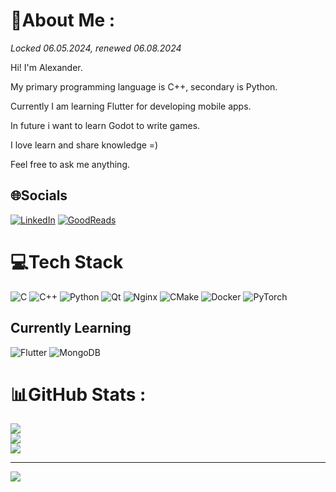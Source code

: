 # 💫About Me :
*Locked 06.05.2024, renewed 06.08.2024*

Hi! I'm Alexander.

My primary programming language is C++, secondary is Python.

Currently I am learning Flutter for developing mobile apps.

In future i want to learn Godot to write games.

I love learn and share knowledge =)

Feel free to ask me anything.

## 🌐Socials
[![LinkedIn](https://img.shields.io/badge/LinkedIn-%230077B5.svg?logo=linkedin&logoColor=white)](https://linkedin.com/in/alexander-krachkouski-52581223a) [![GoodReads](https://img.shields.io/badge/goodreads-gray?logo=goodreads)](https://www.goodreads.com/user/show/151690746-alexander)

# 💻Tech Stack
![C](https://img.shields.io/badge/c-%2300599C.svg?style=for-the-badge&logo=c&logoColor=white) ![C++](https://img.shields.io/badge/c++-%2300599C.svg?style=for-the-badge&logo=c%2B%2B&logoColor=white) ![Python](https://img.shields.io/badge/python-3670A0?style=for-the-badge&logo=python&logoColor=ffdd54) ![Qt](https://img.shields.io/badge/Qt-%23217346.svg?style=for-the-badge&logo=Qt&logoColor=white) ![Nginx](https://img.shields.io/badge/nginx-%23009639.svg?style=for-the-badge&logo=nginx&logoColor=white) ![CMake](https://img.shields.io/badge/CMake-%23008FBA.svg?style=for-the-badge&logo=cmake&logoColor=white) ![Docker](https://img.shields.io/badge/docker-%230db7ed.svg?style=for-the-badge&logo=docker&logoColor=white) ![PyTorch](https://img.shields.io/badge/PyTorch-%23EE4C2C.svg?style=for-the-badge&logo=PyTorch&logoColor=white)


## Currently Learning

![Flutter](https://img.shields.io/badge/Flutter-%2302569B.svg?style=for-the-badge&logo=Flutter&logoColor=white) ![MongoDB](https://img.shields.io/badge/MongoDB-%234ea94b.svg?style=for-the-badge&logo=mongodb&logoColor=white) 

# 📊GitHub Stats :
![](https://github-readme-stats.vercel.app/api?username=raik199x&theme=tokyonight&hide_border=false&include_all_commits=false&count_private=true)<br/>
![](https://github-readme-streak-stats.herokuapp.com/?user=raik199x&theme=tokyonight&hide_border=false)<br/>
![](https://github-readme-stats.vercel.app/api/top-langs/?username=raik199x&theme=tokyonight&hide_border=false&include_all_commits=false&count_private=true&layout=compact)

---
[![](https://visitcount.itsvg.in/api?id=raik199x&icon=0&color=0)](https://visitcount.itsvg.in)
